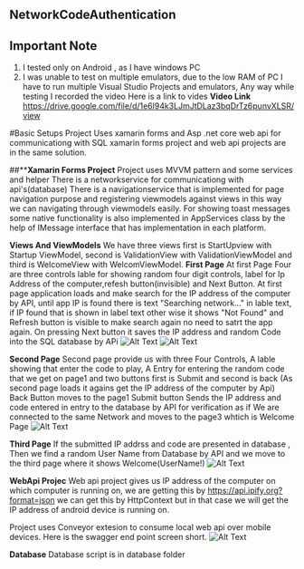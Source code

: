 ## NetworkCodeAuthentication

## Important Note
1. I tested only on Android , as I have windows PC
2. I was unable to test on multiple emulators, due to the low RAM of PC I have to run multiple Visual Studio Projects and emulators, Any way while testing I recorded the video Here is a link to vides
**Video Link**
<https://drive.google.com/file/d/1e6l94k3LJmJtDLaz3bqDrTz6punvXLSR/view>

#Basic Setups
Project Uses xamarin forms and Asp .net core web api for communicationg with SQL
xamarin forms project and web api projects are in the same solution.

##****Xamarin Forms Project**
Project uses MVVM pattern and some services and helper
There is a networkservice for communicationg with api's(database)
There is a navigationservice that is implemented for page navigation purpose and registering viewmodels against views in this way we can navigating through viewmodels easily.
For showing toast messages some native functionality is also implemented in AppServices class by the help of IMessage interface that has implementation in each platform.

**Views And ViewModels**
We have three views first is StartUpview with Startup ViewModel, second is ValidationView with ValidationViewModel and third is WelcomeView with WelcomViewModel.
**First Page**
At first Page Four are three controls lable for showing random four digit controls, label for Ip Address of the computer,refesh button(invisible) and Next Button.
At first page application loads and make search for the IP address of the computer by API, until app IP is found there is text "Searching network..." in lable text, if IP found that is shown in label text other wise it shows "Not Found" and Refresh button is visible to make search again no need to satrt the app again.
On pressing Next button it saves the IP address and random Code into the SQL database by APi
![Alt Text](images/page1.jpeg)
![Alt Text](images/Refresh.jpeg)

**Second Page**
Second page provide us with three Four Controls, A lable showing that enter the code to play, A Entry for entering the random code that we get on page1
and two buttons first is Submit and second is back
(As second page loads it agains get the IP address of the computer by Api)
Back Button moves to the page1
Submit button Sends the IP address and code entered in entry to the database by API for verification as if We are connected to the same Network and moves to the page3 whtich is Welcome Page
![Alt Text](images/page2.jpeg)

**Third Page**
If the submitted IP addrss and code are presented in database , Then we find a random User Name from Database by API and we move to the third page where it shows Welcome(UserName!)
![Alt Text](images/page3.jpeg)

**WebApi Projec**
Web api project gives us IP address of the computer on which computer is running on, we are getting this by <https://api.ipify.org?format=json> we can get this by HttpContext but in that case we will get the IP address of android device is running on.

Project uses Conveyor extesion to consume local web api over mobile devices. Here is the swagger end point screen short.
![Alt Text](images/swagger.jpeg)

**Database**
Database script is in database folder
